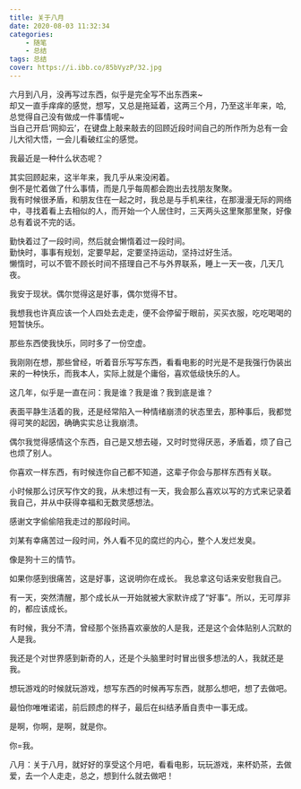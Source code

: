 ```yaml
---
title: 关于八月
date: 2020-08-03 11:32:34
categories:
    - 随笔
    - 总结
tags: 总结
cover: https://i.ibb.co/85bVyzP/32.jpg
---
```


六月到八月，没再写过东西，似乎是完全写不出东西来~   
却又一直手痒痒的感觉，想写，又总是拖延着，这两三个月，乃至这半年来，哈,总觉得自己没有做成一件事情呢~    
当自己开启‘网抑云’，在键盘上敲来敲去的回顾近段时间自己的所作所为总有一会儿大彻大悟，一会儿看破红尘的感觉。
<!-- more --> 
我最近是一种什么状态呢？    

其实回顾起来，这半年来，我几乎从来没闲着。  
倒不是忙着做了什么事情，而是几乎每周都会跑出去找朋友聚聚。  
我有时候很矛盾，和朋友住在一起之时，我总是与手机来往，在那漫漫无际的网络中，寻找着看上去相似的人，而开始一个人居住时，三天两头这里聚那里聚，好像总有着说不完的话。  

勤快着过了一段时间，然后就会懒惰着过一段时间。  
勤快时，事事有规划，定要早起，定要坚持运动，坚持过好生活。  
懒惰时，可以不管不顾长时间不搭理自己不与外界联系，睡上一天一夜，几天几夜。  

我安于现状。偶尔觉得这是好事，偶尔觉得不甘。    

我想我也许真应该一个人四处去走走，便不会停留于眼前，买买衣服，吃吃喝喝的短暂快乐。  

那些东西使我快乐，同时多了一份空虚。    

我刚刚在想，那些曾经，听着音乐写写东西，看看电影的时光是不是我强行伪装出来的一种快乐，而我本人，实际上就是个庸俗，喜欢低级快乐的人。    

这几年，似乎是一直在问：我是谁？我是谁？我到底是谁？    

表面平静生活着的我，还是经常陷入一种情绪崩溃的状态里去，那种事后，我都觉得可笑的起因，确确实实总让我崩溃。  

偶尔我觉得感情这个东西，自己是又想去碰，又时时觉得厌恶，矛盾着，烦了自己也烦了别人。    

你喜欢一样东西，有时候连你自己都不知道，这辈子你会与那样东西有关联。    

小时候那么讨厌写作文的我，从未想过有一天，我会那么喜欢以写的方式来记录着我自己，并从中获得幸福和无数灵感想法。  

感谢文字偷偷陪我走过的那段时间。    

刘某有幸痛苦过一段时间，外人看不见的腐烂的内心，整个人发烂发臭。    

像是狗十三的情节。     

如果你感到很痛苦，这是好事，这说明你在成长。    我总拿这句话来安慰我自己。  

有一天，突然清醒，那个成长从一开始就被大家默许成了“好事”。所以，无可厚非的，都应该成长。  

有时候，我分不清，曾经那个张扬喜欢豪放的人是我，还是这个会体贴别人沉默的人是我。    

我还是个对世界感到新奇的人，还是个头脑里时时冒出很多想法的人，我就还是我。  

想玩游戏的时候就玩游戏，想写东西的时候再写东西，就那么想吧，想了去做吧。    

最怕你唯唯诺诺，前后顾虑的样子，最后在纠结矛盾自责中一事无成。  

是啊，你啊，是啊，就是你。

你=我。 

八月：关于八月，就好好的享受这个月吧，看看电影，玩玩游戏，来杯奶茶，去做爱，去一个人走走，总之，想到什么就去做吧！